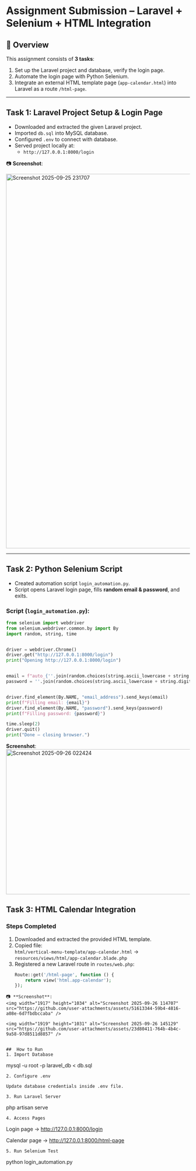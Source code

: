 # Assignment Submission – Laravel + Selenium + HTML Integration

## 📌 Overview
This assignment consists of **3 tasks**:
1. Set up the Laravel project and database, verify the login page.
2. Automate the login page with Python Selenium.
3. Integrate an external HTML template page (`app-calendar.html`) into Laravel as a route `/html-page`.

---

##  Task 1: Laravel Project Setup & Login Page
- Downloaded and extracted the given Laravel project.
- Imported `db.sql` into MySQL database.
- Configured `.env` to connect with database.
- Served project locally at:  
  - `http://127.0.0.1:8000/login`

📷 **Screenshot**:  

<img width="1919" height="1024" alt="Screenshot 2025-09-25 231707" src="https://github.com/user-attachments/assets/ed1c02a7-40d7-4961-8a29-6c78baa5b20f" />

---

##  Task 2: Python Selenium Script
- Created automation script `login_automation.py`.
- Script opens Laravel login page, fills **random email & password**, and exits.

### Script (`login_automation.py`):
```python
from selenium import webdriver
from selenium.webdriver.common.by import By
import random, string, time


driver = webdriver.Chrome()
driver.get("http://127.0.0.1:8000/login")
print("Opening http://127.0.0.1:8000/login")


email = f"auto_{''.join(random.choices(string.ascii_lowercase + string.digits, k=8))}@example.com"
password = ''.join(random.choices(string.ascii_lowercase + string.digits, k=10))


driver.find_element(By.NAME, "email_address").send_keys(email)
print(f"Filling email: {email}")
driver.find_element(By.NAME, "password").send_keys(password)
print(f"Filling password: {password}")

time.sleep(2)
driver.quit()
print("Done — closing browser.")
```
 **Screenshot**:
<img width="1076" height="397" alt="Screenshot 2025-09-26 022424" src="https://github.com/user-attachments/assets/c562a2a1-ba17-4646-ad14-635184bad1ad" />

##  Task 3: HTML Calendar Integration

### Steps Completed
1. Downloaded and extracted the provided HTML template.  
2. Copied file:  
   `html/vertical-menu-template/app-calendar.html` →  
   `resources/views/html/app-calendar.blade.php`  
3. Registered a new Laravel route in `routes/web.php`:
   ```php
   Route::get('/html-page', function () {
       return view('html.app-calendar');
   });
```
📷 **Screenshot**:
<img width="1917" height="1034" alt="Screenshot 2025-09-26 114707" src="https://github.com/user-attachments/assets/51613344-59b4-4816-a08e-6d7fbdbccaba" />

<img width="1919" height="1031" alt="Screenshot 2025-09-26 145129" src="https://github.com/user-attachments/assets/23d80411-764b-4b4c-9a58-97d8511d8857" />


##  How to Run
1. Import Database
```
mysql -u root -p laravel_db < db.sql
```
2. Configure .env

Update database credentials inside .env file.

3. Run Laravel Server
```
php artisan serve
```
4. Access Pages
```
Login page → http://127.0.0.1:8000/login

Calendar page → http://127.0.0.1:8000/html-page
```
5. Run Selenium Test
```
python login_automation.py
```

